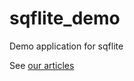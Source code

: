 # sqflite_demo

Demo application for sqflite

See [our articles](https://tech.mokelab.com/CrossPlatform/Flutter/sqflite/index.html)
